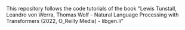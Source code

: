 This repository follows the code tutorials of the book "Lewis Tunstall, Leandro von Werra, Thomas Wolf - Natural Language Processing with Transformers (2022, O_Reilly Media) - libgen.li"

